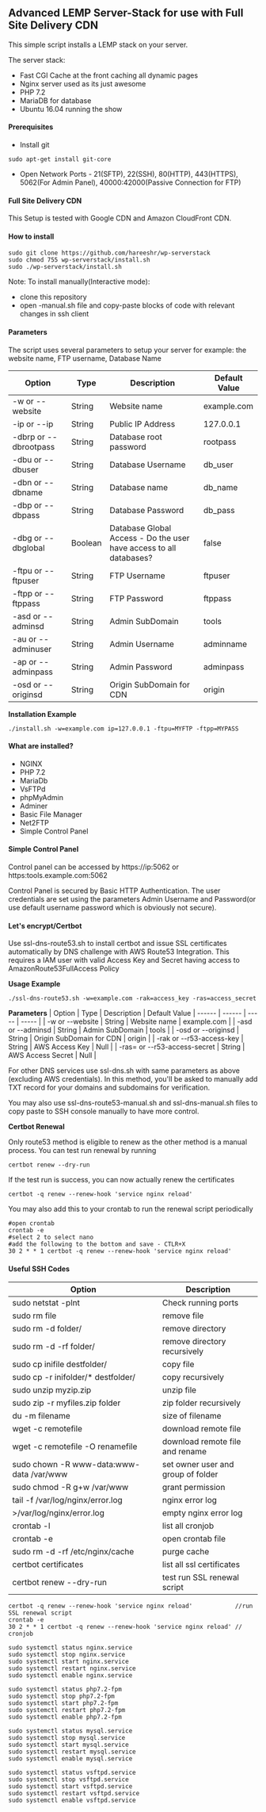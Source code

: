 
## Advanced LEMP Server-Stack for use with Full Site Delivery CDN

This simple script installs a LEMP stack on your server.

The server stack:
- Fast CGI Cache at the front caching all dynamic pages
- Nginx server used as its just awesome
- PHP 7.2
- MariaDB for database
- Ubuntu 16.04 running the show

#### Prerequisites

- Install git
```
sudo apt-get install git-core
```
- Open Network Ports - 21(SFTP), 22(SSH), 80(HTTP), 443(HTTPS), 5062(For Admin Panel), 40000:42000(Passive Connection for FTP)

#### Full Site Delivery CDN

This Setup is tested with Google CDN and Amazon CloudFront CDN.

#### How to install
```
sudo git clone https://github.com/hareeshr/wp-serverstack
sudo chmod 755 wp-serverstack/install.sh
sudo ./wp-serverstack/install.sh
```

Note: To install manually(Interactive mode):
- clone this repository
- open -manual.sh file and copy-paste blocks of code with relevant changes in ssh client

#### Parameters
The script uses several parameters to setup your server
for example: the website name, FTP username, Database Name

| Option | Type | Description | Default Value
| ------ | ------ | ----- | ----- |
| -w or --website | String | Website name | example.com |
| -ip or --ip | String | Public IP Address | 127.0.0.1 |
| -dbrp or --dbrootpass | String | Database root password | rootpass |
| -dbu or --dbuser  | String | Database Username | db_user |
| -dbn or --dbname  | String | Database name | db_name |
| -dbp or --dbpass  | String | Database Password | db_pass |
| -dbg or --dbglobal  | Boolean | Database Global Access - Do the user have access to all databases? | false |
| -ftpu or --ftpuser  | String | FTP Username | ftpuser |
| -ftpp or --ftppass  | String | FTP Password | ftppass |
| -asd or --adminsd  | String | Admin SubDomain | tools |
| -au or --adminuser  | String | Admin Username | adminname |
| -ap or --adminpass  | String | Admin Password | adminpass |
| -osd or --originsd  | String | Origin SubDomain for CDN | origin |


**Installation Example**
```
./install.sh -w=example.com ip=127.0.0.1 -ftpu=MYFTP -ftpp=MYPASS
```

#### What are installed?

- NGINX
- PHP 7.2
- MariaDb
- VsFTPd
- phpMyAdmin
- Adminer
- Basic File Manager
- Net2FTP
- Simple Control Panel

#### Simple Control Panel

Control panel can be accessed by
https://ip:5062
or
https:tools.example.com:5062

Control Panel is secured by Basic HTTP Authentication.
The user credentials are set using the parameters Admin Username and Password(or use default username password which is obviously not secure).

#### Let's encrypt/Certbot

Use ssl-dns-route53.sh to install certbot and issue SSL certificates automatically by DNS challenge with AWS Route53 Integration.
This requires a IAM user with valid Access Key and Secret having access to AmazonRoute53FullAccess Policy

**Usage Example**
```
./ssl-dns-route53.sh -w=example.com -rak=access_key -ras=access_secret
```

**Parameters**
| Option | Type | Description | Default Value
| ------ | ------ | ----- | ----- |
| -w or --website | String | Website name | example.com |
| -asd or --adminsd  | String | Admin SubDomain | tools |
| -osd or --originsd  | String | Origin SubDomain for CDN | origin |
| -rak or --r53-access-key  | String | AWS Access Key | Null |
| -ras= or --r53-access-secret  | String | AWS Access Secret | Null |

For other DNS services use ssl-dns.sh with same parameters as above (excluding AWS credentials). In this method, you'll be asked to manually add TXT record for your domains and subdomains for verification.

You may also use ssl-dns-route53-manual.sh and ssl-dns-manual.sh files to copy paste to SSH console manually to have more control.

**Certbot Renewal**

Only route53 method is eligible to renew as the other method is a manual process.
You can test run renewal by running
```
certbot renew --dry-run
```

If the test run is success, you can now actually renew the certificates
```
certbot -q renew --renew-hook 'service nginx reload'
```

You may also add this to your crontab to run the renewal script periodically
```
#open crontab
crontab -e
#select 2 to select nano
#add the following to the bottom and save - CTLR+X
30 2 * * 1 certbot -q renew --renew-hook 'service nginx reload'
```

#### Useful SSH Codes

| Option | Description |
| ------ | ------ |
| sudo netstat -plnt | Check running ports |
| sudo rm file | remove file |
| sudo rm -d folder/ | remove directory |
| sudo rm -d -rf folder/ | remove directory recursively |
| sudo cp inifile destfolder/ | copy file |
| sudo cp -r inifolder/* destfolder/ | copy recursively |
| sudo unzip myzip.zip | unzip file |
| sudo zip -r myfiles.zip folder | zip folder recursively |
| du -m filename | size of filename |
| wget -c remotefile | download remote file |
| wget -c remotefile -O renamefile | download remote file and rename |
| sudo chown -R www-data:www-data /var/www | set owner user and group of folder |
| sudo chmod -R g+w /var/www | grant permission |
| tail -f /var/log/nginx/error.log | nginx error log |
| >/var/log/nginx/error.log | empty nginx error log |
| crontab -l | list all cronjob |
| crontab -e | open crontab file |
| sudo rm -d -rf /etc/nginx/cache | purge cache |
| certbot certificates | list all ssl certificates |
| certbot renew --dry-run | test run SSL renewal script |

```
certbot -q renew --renew-hook 'service nginx reload' 			//run SSL renewal script
crontab -e
30 2 * * 1 certbot -q renew --renew-hook 'service nginx reload' // cronjob

sudo systemctl status nginx.service
sudo systemctl stop nginx.service
sudo systemctl start nginx.service
sudo systemctl restart nginx.service
sudo systemctl enable nginx.service

sudo systemctl status php7.2-fpm
sudo systemctl stop php7.2-fpm
sudo systemctl start php7.2-fpm
sudo systemctl restart php7.2-fpm
sudo systemctl enable php7.2-fpm

sudo systemctl status mysql.service
sudo systemctl stop mysql.service
sudo systemctl start mysql.service
sudo systemctl restart mysql.service
sudo systemctl enable mysql.service

sudo systemctl status vsftpd.service
sudo systemctl stop vsftpd.service
sudo systemctl start vsftpd.service
sudo systemctl restart vsftpd.service
sudo systemctl enable vsftpd.service
```
